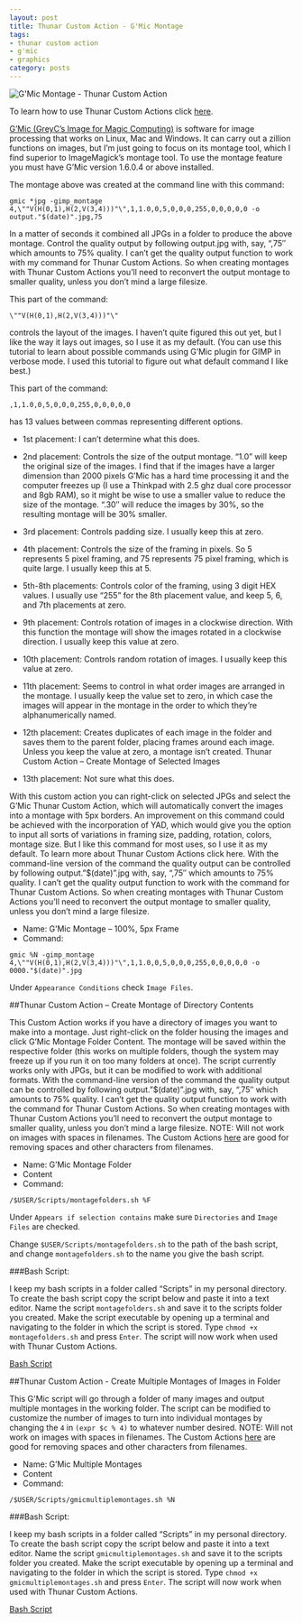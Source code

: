 ```yaml
---
layout: post
title: Thunar Custom Action - G'Mic Montage
tags:
- thunar custom action
- g'mic
- graphics
category: posts
---
```

![G'Mic Montage - Thunar Custom Action](http://i.imgur.com/306Q9j1l.jpg)

To learn how to use Thunar Custom Actions click [here](https://birchwell.github.io/posts/thunar-custom-action-tutorial-convert-video-to-avi/).

[G’Mic (GreyC’s Image for Magic Computing)](http://gmic.eu/) is software for image processing that works on Linux, Mac and Windows. It can carry out a zillion functions on images, but I’m just going to focus on its montage tool, which I find superior to ImageMagick’s montage tool. To use the montage feature you must have G’Mic version 1.6.0.4 or above installed.

The montage above was created at the command line with this command:

`gmic *jpg -gimp_montage 4,\""V(H(0,1),H(2,V(3,4)))"\",1,1.0,0,5,0,0,0,255,0,0,0,0,0 -o output."$(date)".jpg,75`

In a matter of seconds it combined all JPGs in a folder to produce the above montage. Control the quality output by following output.jpg with, say, “,75″ which amounts to 75% quality. I can’t get the quality output function to work with my command for Thunar Custom Actions. So when creating montages with Thunar Custom Actions you’ll need to reconvert the output montage to smaller quality, unless you don’t mind a large filesize.

This part of the command:

`\""V(H(0,1),H(2,V(3,4)))"\"`

controls the layout of the images. I haven’t quite figured this out yet, but I like the way it lays out images, so I use it as my default. (You can use this tutorial to learn about possible commands using G’Mic plugin for GIMP in verbose mode.  I used this tutorial to figure out what default command I like best.)

This part of the command:

`,1,1.0,0,5,0,0,0,255,0,0,0,0,0`

has 13 values between commas representing different options.

* 1st placement: I can’t determine what this does.

* 2nd placement: Controls the size of the output montage. “1.0” will keep the original size of the images. I find that if the images have a larger dimension than 2000 pixels G’Mic has a hard time processing it and the computer freezes up (I use a Thinkpad with 2.5 ghz dual core processor and 8gb RAM), so it might be wise to use a smaller value to reduce the size of the montage. “.30″ will reduce the images by 30%, so the resulting montage will be 30% smaller.

* 3rd placement: Controls padding size. I usually keep this at zero.

* 4th placement: Controls the size of the framing in pixels. So 5 represents 5 pixel framing, and 75 represents 75 pixel framing, which is quite large. I usually keep this at 5.

* 5th-8th placements: Controls color of the framing, using 3 digit HEX values. I usually use “255” for the 8th placement value, and keep 5, 6, and 7th placements at zero.

* 9th placement: Controls rotation of images in a clockwise direction. With this function the montage will show the images rotated in a clockwise direction. I usually keep this value at zero.

* 10th placement: Controls random rotation of images. I usually keep this value at zero.

* 11th placement: Seems to control in what order images are arranged in the montage. I usually keep the value set to zero, in which case the images will appear in the montage in the order to which they’re alphanumerically named.

* 12th placement: Creates duplicates of each image in the folder and saves them to the parent folder, placing frames around each image. Unless you keep the value at zero, a montage isn’t created.
Thunar Custom Action – Create Montage of Selected Images

* 13th placement: Not sure what this does.

With this custom action you can right-click on selected JPGs and select the G’Mic Thunar Custom Action, which will automatically convert the images into a montage with 5px borders. An improvement on this command could be achieved with the incorporation of YAD, which would give you the option to input all sorts of variations in framing size, padding, rotation, colors, montage size. But I like this command for most uses, so I use it as my default. To learn more about Thunar Custom Actions click here. With the command-line version of the command the quality output can be controlled by following output.”$(date)”.jpg with, say, “,75″ which amounts to 75% quality. I can’t get the quality output function to work with the command for Thunar Custom Actions. So when creating montages with Thunar Custom Actions you’ll need to reconvert the output montage to smaller quality, unless you don’t mind a large filesize.

* Name: G’Mic Montage – 100%, 5px Frame
* Command: 

`gmic %N -gimp_montage 4,\""V(H(0,1),H(2,V(3,4)))"\",1,1.0,0,5,0,0,0,255,0,0,0,0,0 -o 0000."$(date)".jpg`

Under `Appearance Conditions` check `Image Files`.

##Thunar Custom Action – Create Montage of Directory Contents

This Custom Action works if you have a directory of images you want to make into a montage. Just right-click on the folder housing the images and click G’Mic Montage Folder Content. The montage will be saved within the respective folder (this works on multiple folders, though the system may freeze up if you run it on too many folders at once). The script currently works only with JPGs, but it can be modified to work with additional formats. With the command-line version of the command the quality output can be controlled by following output.”$(date)”.jpg with, say, “,75″ which amounts to 75% quality. I can’t get the quality output function to work with the command for Thunar Custom Actions. So when creating montages with Thunar Custom Actions you’ll need to reconvert the output montage to smaller quality, unless you don’t mind a large filesize. NOTE: Will not work on images with spaces in filenames. The Custom Actions [here](https://birchwell.github.io/posts/thunar-custom-action-slugify-and-remove-custom-characters/) are good for removing spaces and other characters from filenames.

* Name: G’Mic Montage Folder 
* Content
* Command: 

`/$USER/Scripts/montagefolders.sh %F`

Under `Appears if selection contains` make sure `Directories` and `Image Files` are checked.

Change `$USER/Scripts/montagefolders.sh` to the path of the bash script, and change `montagefolders.sh` to the name you give the bash script.

###Bash Script:

I keep my bash scripts in a folder called “Scripts” in my personal directory. To create the bash script copy the script below and paste it into a text editor. Name the script `montagefolders.sh` and save it to the scripts folder you created. Make the script executable by opening up a terminal and navigating to the folder in which the script is stored. Type `chmod +x montagefolders.sh` and press `Enter`. The script will now work when used with Thunar Custom Actions.

[Bash Script](https://gist.github.com/Birchwell/b9805289893117345f1f)

##Thunar Custom Action - Create Multiple Montages of Images in Folder

This G'Mic script will go through a folder of many images and output multiple montages in the working folder. The script can be modified to customize the number of images to turn into individual montages by changing the `4` in `(expr $c % 4)` to whatever number desired. NOTE: Will not work on images with spaces in filenames. The Custom Actions [here](https://birchwell.github.io/posts/thunar-custom-action-slugify-and-remove-custom-characters/) are good for removing spaces and other characters from filenames.


* Name: G’Mic Multiple Montages
* Content
* Command: 

`/$USER/Scripts/gmicmultiplemontages.sh %N`

###Bash Script:

I keep my bash scripts in a folder called “Scripts” in my personal directory. To create the bash script copy the script below and paste it into a text editor. Name the script `gmicmultiplemontages.sh` and save it to the scripts folder you created. Make the script executable by opening up a terminal and navigating to the folder in which the script is stored. Type `chmod +x gmicmultiplemontages.sh` and press `Enter`. The script will now work when used with Thunar Custom Actions.

[Bash Script](https://gist.github.com/Birchwell/8065b4561c98c5a8a5cf)
